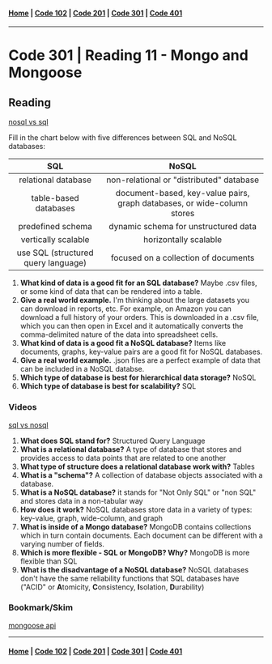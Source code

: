 #### [Home](../README.md) | [Code 102](../102main.md) | [Code 201](../201main.md) | [Code 301](../301main.md) | [Code 401](../401main.md)
***
# Code 301 | Reading 11 - Mongo and Mongoose
## Reading
[nosql vs sql](https://www.thegeekstuff.com/2014/01/sql-vs-nosql-db/?utm_source=tuicool)

Fill in the chart below with five differences between SQL and NoSQL databases:

| **SQL**                | **NoSQL**                       |
|:----------------------:|:-------------------------------:|
| relational database    | non-relational or "distributed" database  |
| table-based databases  | document-based, key-value pairs, graph databases, or wide-column stores  |
| predefined schema      | dynamic schema for unstructured data |
|  vertically scalable   | horizontally scalable |
| use SQL (structured query language) | focused on a collection of documents |

1. **What kind of data is a good fit for an SQL database?** Maybe .csv files, or some kind of data that can be rendered into a table. 
2. **Give a real world example.** I'm thinking about the large datasets you can download in reports, etc. For example, on Amazon you can download a full history of your orders. This is downloaded in a .csv file, which you can then open in Excel and it automatically converts the comma-delimited nature of the data into spreadsheet cells.
3. **What kind of data is a good fit a NoSQL database?** Items like documents, graphs, key-value pairs are a good fit for NoSQL databases.
4. **Give a real world example.** .json files are a perfect example of data that can be included in a NoSQL databse.
5. **Which type of database is best for hierarchical data storage?** NoSQL
6. **Which type of database is best for scalability?** SQL

### Videos
[sql vs nosql](https://www.youtube.com/watch?v=ZS_kXvOeQ5Y)

1. **What does SQL stand for?** Structured Query Language
2. **What is a relational database?** A type of database that stores and provides access to data points that are related to one another
3. **What type of structure does a relational database work with?** Tables
4. **What is a "schema"?** A collection of database objects associated with a database.
5. **What is a NoSQL database?** it stands for "Not Only SQL" or "non SQL" and stores data in a non-tabular way
6. **How does it work?** NoSQL databases store data in a variety of types: key-value, graph, wide-column, and graph
7. **What is inside of a Mongo database?** MongoDB contains collections which in turn contain documents. Each document can be different with a varying number of fields.
8. **Which is more flexible - SQL or MongoDB? Why?** MongoDB is more flexible than SQL 
9. **What is the disadvantage of a NoSQL database?** NoSQL databases don't have the same reliability functions that SQL databases have ("ACID" or **A**tomicity, **C**onsistency, **I**solation, **D**urability)

### Bookmark/Skim
[mongoose api](https://mongoosejs.com/docs/api.html#Model)

***
#### [Home](../README.md) | [Code 102](../102main.md) | [Code 201](../201main.md) | [Code 301](../301main.md) | [Code 401](../401main.md)